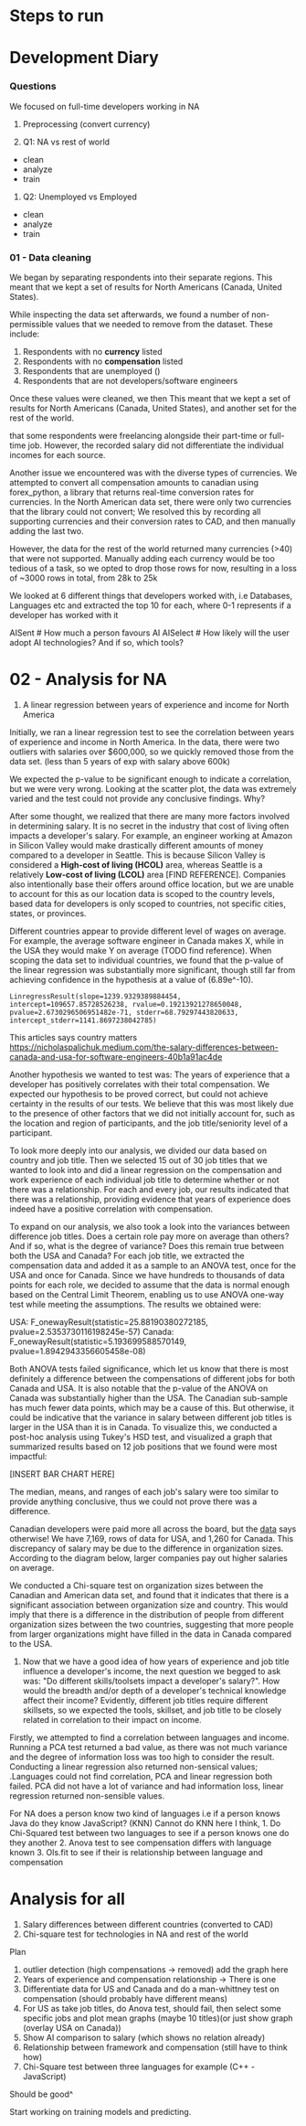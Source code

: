 # Steps to run

# Development Diary

### Questions 

We focused on full-time developers working in NA 

1) Preprocessing (convert currency)

2) Q1: NA vs rest of world 
- clean
- analyze
- train

1) Q2: Unemployed vs Employed
- clean
- analyze
- train

### 01 - Data cleaning

We began by separating respondents into their separate regions. This meant that we kept a set of results for North Americans (Canada, United States). 

While inspecting the data set afterwards, we found a number of non-permissible values that we needed to remove from the dataset. These include:

1) Respondents with no **currency** listed
2) Respondents with no **compensation** listed
3) Respondents that are unemployed ()
4) Respondents that are not developers/software engineers

Once these values were cleaned, we then This meant that we kept a set of results for North Americans (Canada, United States), and another set for the rest of the world.

that some respondents were freelancing alongside their part-time or full-time job. However, the recorded salary did not differentiate the individual incomes for each source. 

Another issue we encountered was with the diverse types of currencies. We attempted to convert all compensation amounts to canadian using forex_python, a library that returns real-time conversion rates for currencies. In the North American data set, there were only two currencies that the library could not convert; We resolved this by recording all supporting currencies and their conversion rates to CAD, and then manually adding the last two. 

However, the data for the rest of the world returned many currencies (>40) that were not supported. Manually adding each currency would be too tedious of a task, so we opted to drop those rows for now, resulting in a loss of ~3000 rows in total, from 28k to 25k 

We looked at 6 different things that developers worked with, i.e Databases, Languages etc and extracted the top 10 for each, where 0-1 represents if a developer has worked with it

AISent # How much a person favours AI
AISelect # How likely will the user adopt AI technologies? And if so, which tools?

# 02 - Analysis for NA
1. A linear regression between years of experience and income for North America 

Initially, we ran a linear regression test to see the correlation between years of experience and income in North America. In the data, there were two outliers with salaries over $600,000, so we quickly removed those from the data set. (less than 5 years of exp with salary above 600k)

We expected the p-value to be significant enough to indicate a correlation, but we were very wrong. Looking at the scatter plot, the data was extremely varied and the test could not provide any conclusive findings. Why?

After some thought, we realized that there are many more factors involved in determining salary. It is no secret in the industry that cost of living often impacts a developer's salary. For example, an engineer working at Amazon in Silicon Valley would make drastically different amounts of money compared to a developer in Seattle. This is because Silicon Valley is considered a **High-cost of living (HCOL)** area, whereas Seattle is a relatively **Low-cost of living (LCOL)** area [FIND REFERENCE]. Companies also intentionally base their offers around office location, but we are unable to account for this as our location data is scoped to the country levels, based data for developers is only scoped to countries, not specific cities, states, or provinces.

Different countries appear to provide different level of wages on average. For example, the average software engineer in Canada makes X, while in the USA they would make Y on average (TODO find reference). When scoping the data set to individual countries, we found that the p-value of the linear regression was substantially more significant, though still far from achieving confidence in the hypothesis at a value of (6.89e^-10).

```
LinregressResult(slope=1239.9329389884454, intercept=109657.85728526238, rvalue=0.19213921278650048, pvalue=2.6730296506951482e-71, stderr=68.79297443820633, intercept_stderr=1141.8697238042785)
```

This articles says country matters
https://nicholaspalichuk.medium.com/the-salary-differences-between-canada-and-usa-for-software-engineers-40b1a91ac4de

Another hypothesis we wanted to test was: The years of experience that a developer has positively correlates with their total compensation. We expected our hypothesis to be proved correct, but could not achieve certainty in the results of our tests. We believe that this was most likely due to the presence of other factors that we did not initially account for, such as the location and region of participants, and the job title/seniority level of a participant.

To look more deeply into our analysis,  we divided our data based on country and job title. Then we selected 15 out of 30 job titles that we wanted to look into and did a linear regression on the compensation and work experience of each individual job title to determine whether or not there was a relationship. For each and every job, our results indicated that there was a relationship, providing evidence that years of experience does indeed have a positive correlation with compensation. 

To expand on our analysis, we also took a look into the variances between difference job titles. Does a certain role pay more on average than others? And if so, what is the degree of variance? Does this remain true between both the USA and Canada? For each job title, we extracted the compensation data and added it as a sample to an ANOVA test, once for the USA and once for Canada. Since we have hundreds to thousands of data points for each role, we decided to assume that the data is normal enough based on the Central Limit Theorem, enabling us to use ANOVA one-way test while meeting the assumptions. The results we obtained were: 

USA: F_onewayResult(statistic=25.88190380272185, pvalue=2.5353730116198245e-57)
Canada: F_onewayResult(statistic=5.193699588570149, pvalue=1.8942943356605458e-08)

Both ANOVA tests failed significance, which let us know that there is most definitely a difference between the compensations of different jobs for both Canada and USA. It is also notable that the p-value of the ANOVA on Canada was substantially higher than the USA. The Canadian sub-sample has much fewer data points, which may be a cause of this. But otherwise, it could be indicative that the variance in salary between different job titles is larger in the USA than it is in Canada. To visualize this, we conducted a post-hoc analysis using Tukey's HSD test, and visualized a graph that summarized results based on 12 job positions that we found were most impactful:

[INSERT BAR CHART HERE]

The median, means, and ranges of each job's salary were too similar to provide anything conclusive, thus we could not prove there was a difference. 

Canadian developers were paid more all across the board, but the [data](https://nicholaspalichuk.medium.com/the-salary-differences-between-canada-and-usa-for-software-engineers-40b1a91ac4de) says otherwise! We have 7,169, rows of data for USA, and 1,260 for Canada. This discrepancy of salary may be due to the difference in organization sizes. According to the diagram below, larger companies pay out higher salaries on average. 

We conducted a Chi-square test on organization sizes between the Canadian and American data set, and found that it indicates that there is a significant association between organization size and country. This would imply that there is a difference in the distribution of people from different organization sizes between the two countries, suggesting that more people from larger organizations might have filled in the data in Canada compared to the USA.

1. Now that we have a good idea of how years of experience and job title influence a developer's income, the next question we begged to ask was: "Do different skills/toolsets impact a developer's salary?". How would the breadth and/or depth of a developer's technical knowledge affect their income? Evidently, different job titles require different skillsets, so we expected the tools, skillset, and job title to be closely related in correlation to their impact on income.

Firstly, we attempted to find a correlation between languages and income. Running a PCA test returned a bad value, as there was not much variance and the degree of information loss was too high to consider the result. Conducting a linear regression also returned non-sensical values; .Languages could not find correlation, PCA and linear regression both failed. PCA did not have a lot of variance and had information loss, linear regression returned non-sensible values.

For NA does a person know two kind of languages i.e if a person knows Java do they know JavaScript? (KNN) 
Cannot do KNN here I think,
    1. Do Chi-Squared test between two languages to see if a person knows one do they another 
    2. Anova test to see compensation differs with language known 
    3. Ols.fit to see if their is relationship between language and compensation 



# Analysis for all
1. Salary differences between different countries (converted to CAD)
2. Chi-square test for technologies in NA and rest of the world 

<!-- stackoverflow ->  -->
Plan 
1. outlier detection (high compensations -> removed) add the graph here
2. Years of experience and compensation relationship -> There is one
3. Differentiate data for US and Canada and do a man-whittney test on compensation (should probably have different means)
4. For US as take job titles, do Anova test, should fail, then select some specific jobs and plot mean graphs (maybe 10 titles)(or just show graph (overlay USA on Canada))
5. Show AI comparison to salary (which shows no relation already)
6. Relationship between framework and compensation (still have to think how)
7. Chi-Square test between three languages for example (C++ - JavaScript) 

Should be good^ 

Start working on training models and predicting. 





